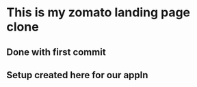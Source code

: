 # This is my zomato landing page clone

## Done with first commit

## Setup created here for our appln
